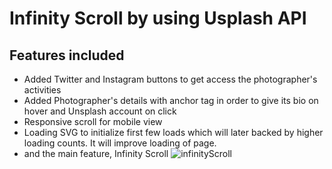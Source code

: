 # Infinity Scroll by using Usplash API
## Features included
  - Added Twitter and Instagram buttons to get access the photographer's activities
  - Added Photographer's details with anchor tag in order to give its bio on hover and Unsplash account on click
  - Responsive scroll for mobile view
  - Loading SVG to initialize first few loads which will later backed by higher loading counts. It will improve loading of page.
  - and the main feature, Infinity Scroll
![infinityScroll](https://user-images.githubusercontent.com/114183358/215346117-1df56ed0-ddba-409a-a7c1-f5edd5f7a2f9.png)
